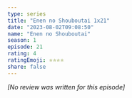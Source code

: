 ```yaml
---
type: series
title: "Enen no Shouboutai 1x21"
date: "2023-08-02T09:08:50"
name: "Enen no Shouboutai"
season: 1
episode: 21
rating: 4
ratingEmoji: ⭐️⭐️⭐️⭐️
share: false
---
```


_[No review was written for this episode]_
